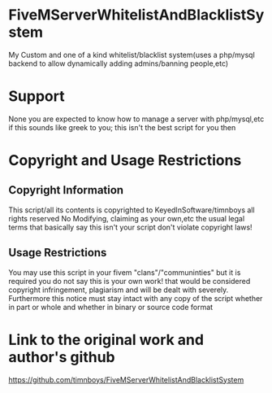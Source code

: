 # FiveMServerWhitelistAndBlacklistSystem
My Custom and one of a kind whitelist/blacklist system(uses a php/mysql backend to allow dynamically adding admins/banning people,etc)
# Support
None
you are expected to know how to manage a server with php/mysql,etc if this sounds like greek to you; this isn't the best script for you then
# Copyright and Usage Restrictions
## Copyright Information
This script/all its contents is copyrighted to KeyedInSoftware/timnboys all rights reserved
No Modifying, claiming as your own,etc the usual legal terms that basically say this isn't your script don't violate copyright laws!
## Usage Restrictions
You may use this script in your fivem "clans"/"communinties" but it is required you do not say this is your own work! that would be considered copyright infringement, plagiarism and will be dealt with severely.
Furthermore this notice must stay intact with any copy of the script whether in part or whole and whether in binary or source code format
# Link to the original work and author's github
https://github.com/timnboys/FiveMServerWhitelistAndBlacklistSystem
